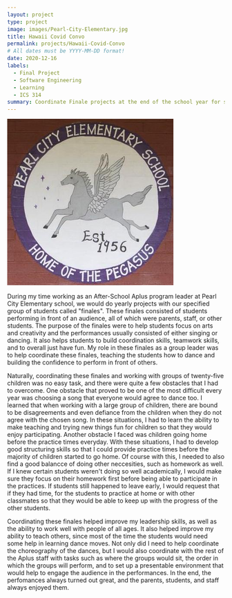 ```yaml
---
layout: project
type: project
image: images/Pearl-City-Elementary.jpg
title: Hawaii Covid Convo
permalink: projects/Hawaii-Covid-Convo
# All dates must be YYYY-MM-DD format!
date: 2020-12-16
labels:
  - Final Project
  - Software Engineering
  - Learning
  - ICS 314
summary: Coordinate Finale projects at the end of the school year for students as an Aplus Leader every May from 2014 - 2017.
---
```


<img class="ui medium right floated rounded image" src="../images/Pearl-City-Elementary.jpg">

During my time working as an After-School Aplus program leader at Pearl City Elementary school, we would do yearly projects with our specified group of students called "finales". These finales consisted of students performing in front of an audience, all of which were parents, staff, or other students. The purpose of the finales were to help students focus on arts and creativity and the performances usually consisted of either singing or dancing. It also helps students to build coordination skills, teamwork skills, and to overall just have fun. My role in these finales as a group leader was to help coordinate these finales, teaching the students how to dance and building the confidence to perform in front of others. 

Naturally, coordinating these finales and working with groups of twenty-five children was no easy task, and there were quite a few obstacles that I had to overcome. One obstacle that proved to be one of the most difficult every year was choosing a song that everyone would agree to dance too. I learned that when working with a large group of children, there are bound to be disagreements and even defiance from the children when they do not agree with the chosen song. In these situations, I had to learn the ability to make teaching and trying new things fun for children so that they would enjoy participating. Another obstacle I faced was children going home before the practice times everyday. With these situations, I had to develop good structuring skills so that I could provide practice times before the majority of children started to go home. Of course with this, I needed to also find a good balancce of doing other neccesities, such as homework as well. If I knew certain students weren't doing so well academically, I would make sure they focus on their homework first before being able to participate in the practices. If students still happened to leave early, I would request that if they had time, for the students to practice at home or with other classmates so that they would be able to keep up with the progress of the other students.

Coordinating these finales helped improve my leadership skills, as well as the ability to work well with people of all ages. It also helped improve my ability to teach others, since most of the time the students would need some help in learning dance moves. Not only did I need to help coordinate the choreography of the dances, but I would also coordinate with the rest of the Aplus staff with tasks such as where the groups would sit, the order in which the groups will perform, and to set up a presentable environment that would help to engage the audience in the performances. In the end, the perfomances always turned out great, and the parents, students, and staff always enjoyed them.
